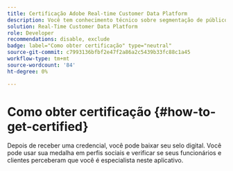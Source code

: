 ```yaml
---
title: Certificação Adobe Real-time Customer Data Platform
description: Você tem conhecimento técnico sobre segmentação de público, exportações de destinos e ativação em tempo real para perfis unificados que seguem as regulamentações de dados e privacidade, as plataformas de dados do cliente (CDP) e o conhecimento do Adobe Experience Platform.
solution: Real-Time Customer Data Platform
role: Developer
recommendations: disable, exclude
badge: label="Como obter certificação" type="neutral"
source-git-commit: c7993136bfbf2e47f2a86a2c5439b33fc88c1a45
workflow-type: tm+mt
source-wordcount: '84'
ht-degree: 0%

---
```


# Como obter certificação {#how-to-get-certified}

Depois de receber uma credencial, você pode baixar seu selo digital. Você pode usar sua medalha em perfis sociais e verificar se seus funcionários e clientes perceberam que você é especialista neste aplicativo.
